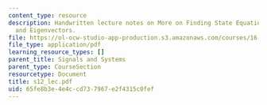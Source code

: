 ```yaml
---
content_type: resource
description: Handwritten lecture notes on More on Finding State Equations, Eigenvalues
  and Eigenvectors.
file: https://ol-ocw-studio-app-production.s3.amazonaws.com/courses/16-01-unified-engineering-i-ii-iii-iv-fall-2005-spring-2006/65fe8b3e4e4ccd737967e2f4315c0fef_s12_lec.pdf
file_type: application/pdf
learning_resource_types: []
parent_title: Signals and Systems
parent_type: CourseSection
resourcetype: Document
title: s12_lec.pdf
uid: 65fe8b3e-4e4c-cd73-7967-e2f4315c0fef
---
```

